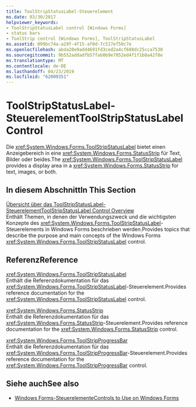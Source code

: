 ```yaml
---
title: ToolStripStatusLabel-Steuerelement
ms.date: 03/30/2017
helpviewer_keywords:
- ToolStripStatusLabel control [Windows Forms]
- status bars
- ToolStrip control [Windows Forms], ToolStripStatusLabel
ms.assetid: 099bc74a-a29f-4f15-af0d-7c517ef50c7e
ms.openlocfilehash: abda20e9add4691fd3ced2a4cf688dc25cca7530
ms.sourcegitcommit: 9b552addadfb57fab0b9e7852ed4f1f1b8a42f8e
ms.translationtype: MT
ms.contentlocale: de-DE
ms.lasthandoff: 04/23/2019
ms.locfileid: "62009351"
---
```

# <a name="toolstripstatuslabel-control"></a><span data-ttu-id="86973-102">ToolStripStatusLabel-Steuerelement</span><span class="sxs-lookup"><span data-stu-id="86973-102">ToolStripStatusLabel Control</span></span>
<span data-ttu-id="86973-103">Die <xref:System.Windows.Forms.ToolStripStatusLabel> bietet einen Anzeigebereich in eine <xref:System.Windows.Forms.StatusStrip> für Text, Bilder oder beides.</span><span class="sxs-lookup"><span data-stu-id="86973-103">The <xref:System.Windows.Forms.ToolStripStatusLabel> provides a display area in a <xref:System.Windows.Forms.StatusStrip> for text, images, or both.</span></span>  
  
## <a name="in-this-section"></a><span data-ttu-id="86973-104">In diesem Abschnitt</span><span class="sxs-lookup"><span data-stu-id="86973-104">In This Section</span></span>  
 [<span data-ttu-id="86973-105">Übersicht über das ToolStripStatusLabel-Steuerelement</span><span class="sxs-lookup"><span data-stu-id="86973-105">ToolStripStatusLabel Control Overview</span></span>](toolstripstatuslabel-control-overview.md)  
 <span data-ttu-id="86973-106">Enthält Themen, in denen der Verwendungszweck und die wichtigsten Konzepte des <xref:System.Windows.Forms.ToolStripStatusLabel>-Steuerelements in Windows Forms beschrieben werden.</span><span class="sxs-lookup"><span data-stu-id="86973-106">Provides topics that describe the purpose and main concepts of the Windows Forms <xref:System.Windows.Forms.ToolStripStatusLabel> control.</span></span>  
  
## <a name="reference"></a><span data-ttu-id="86973-107">Referenz</span><span class="sxs-lookup"><span data-stu-id="86973-107">Reference</span></span>  
 <xref:System.Windows.Forms.ToolStripStatusLabel>  
 <span data-ttu-id="86973-108">Enthält die Referenzdokumentation für das <xref:System.Windows.Forms.ToolStripStatusLabel>-Steuerelement.</span><span class="sxs-lookup"><span data-stu-id="86973-108">Provides reference documentation for the <xref:System.Windows.Forms.ToolStripStatusLabel> control.</span></span>  
  
 <xref:System.Windows.Forms.StatusStrip>  
 <span data-ttu-id="86973-109">Enthält die Referenzdokumentation für das <xref:System.Windows.Forms.StatusStrip>-Steuerelement.</span><span class="sxs-lookup"><span data-stu-id="86973-109">Provides reference documentation for the <xref:System.Windows.Forms.StatusStrip> control.</span></span>  
  
 <xref:System.Windows.Forms.ToolStripProgressBar>  
 <span data-ttu-id="86973-110">Enthält die Referenzdokumentation für das <xref:System.Windows.Forms.ToolStripProgressBar>-Steuerelement.</span><span class="sxs-lookup"><span data-stu-id="86973-110">Provides reference documentation for the <xref:System.Windows.Forms.ToolStripProgressBar> control.</span></span>  
  
## <a name="see-also"></a><span data-ttu-id="86973-111">Siehe auch</span><span class="sxs-lookup"><span data-stu-id="86973-111">See also</span></span>

- [<span data-ttu-id="86973-112">Windows Forms-Steuerelemente</span><span class="sxs-lookup"><span data-stu-id="86973-112">Controls to Use on Windows Forms</span></span>](controls-to-use-on-windows-forms.md)
